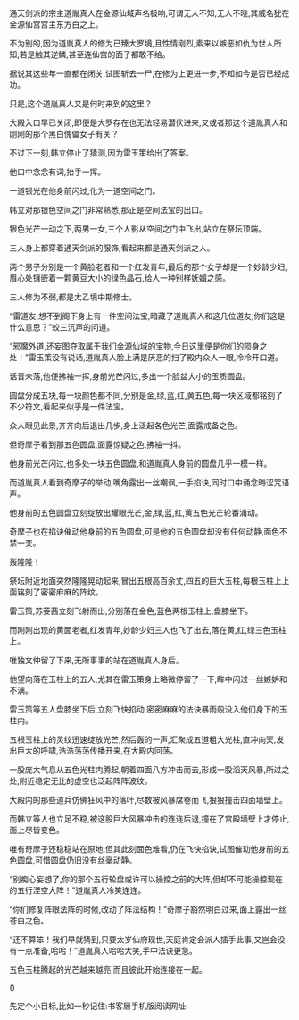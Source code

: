 
通天剑派的宗主道胤真人在金源仙域声名极响,可谓无人不知,无人不晓,其威名犹在金源仙宫宫主东方白之上。

不为别的,因为道胤真人的修为已臻大罗境,且性情刚烈,素来以嫉恶如仇为世人所知,若是触其逆鳞,甚至连仙宫的面子都敢不给。

据说其这些年一直都在闭关,试图斩去一尸,在修为上更进一步,不知如今是否已经成功。

只是,这个道胤真人又是何时来到的这里？

大殿入口早已关闭,即便是大罗存在也无法轻易潜伏进来,又或者那这个道胤真人和刚刚的那个黑白傀儡女子有关？

不过下一刻,韩立停止了猜测,因为雷玉策给出了答案。

他口中念念有词,抬手一挥。

一道银光在他身前闪过,化为一道空间之门。

韩立对那银色空间之门非常熟悉,那正是空间法宝的出口。

银色光芒一动之下,两男一女,三个人影从空间之门中飞出,站立在祭坛顶端。

三人身上都穿着通天剑派的服饰,看起来都是通天剑派之人。

两个男子分别是一个黄脸老者和一个红发青年,最后的那个女子却是一个妙龄少妇,眉心处镶嵌着一颗黄豆大小的绿色晶石,给人一种别样妩媚之感。

三人修为不弱,都是太乙境中期修士。

“雷道友,想不到阁下身上有一件空间法宝,暗藏了道胤真人和这几位道友,你们这是什么意思？”蛟三沉声的问道。

“邪魔外道,还妄图夺取属于我们金源仙域的宝物,今日这里便是你们的陨身之处！”雷玉策没有说话,道胤真人脸上满是厌恶的扫了殿内众人一眼,冷冷开口道。

话音未落,他便拂袖一挥,身前光芒闪过,多出一个脸盆大小的玉质圆盘。

圆盘分成五块,每一块颜色都不同,分别是金,绿,蓝,红,黄五色,每一块区域都铭刻了不少符文,看起来似乎是一件法宝。

众人眼见此景,齐齐向后退出几步,身上泛起各色光芒,面露戒备之色。

但奇摩子看到那五色圆盘,面露惊疑之色,拂袖一抖。

他身前光芒闪过,也多处一块五色圆盘,和道胤真人身前的圆盘几乎一模一样。

而道胤真人看到奇摩子的举动,嘴角露出一丝嘲讽,一手掐诀,同时口中诵念晦涩咒语声。

他身前的五色圆盘立刻绽放出耀眼光芒,金,绿,蓝,红,黄五色光芒轮番涌动。

奇摩子也在掐诀催动他身前的五色圆盘,可是他的五色圆盘却没有任何动静,面色不禁一变。

轰隆隆！

祭坛附近地面突然隆隆晃动起来,冒出五根高百余丈,四五的巨大玉柱,每根玉柱上上面铭刻了密密麻麻的阵纹。

雷玉策,苏荌茜立刻飞射而出,分别落在金色,蓝色两根玉柱上,盘膝坐下。

而刚刚出现的黄面老者,红发青年,妙龄少妇三人也飞了出去,落在黄,红,绿三色玉柱上。

唯独文仲留了下来,无所事事的站在道胤真人身后。

他望向落在玉柱上的五人,尤其在雷玉策身上略微停留了一下,眸中闪过一丝嫉妒和不满。

雷玉策等五人盘膝坐下后,立刻飞快掐动,密密麻麻的法诀暴雨般没入他们身下的玉柱内。

五根玉柱上的灵纹迅速绽放光芒,然后轰的一声,汇聚成五道粗大光柱,直冲向天,发出巨大的呼啸,浩浩荡荡传播开来,在大殿内回荡。

一股庞大气息从五色光柱内腾起,朝着四面八方冲击而去,形成一股滔天风暴,所过之处,附近稳定无比的虚空也泛起阵阵波纹。

大殿内的那些道兵仿佛狂风中的落叶,尽数被风暴席卷而飞,狠狠撞击四面墙壁上。

而韩立等人也立足不稳,被这股巨大风暴冲击的连连后退,撞在了宫殿墙壁上才停止,面上尽皆变色。

唯有奇摩子还稳稳站在原地,但其此刻面色难看,仍在飞快掐诀,试图催动他身前的五色圆盘,可惜圆盘仍旧没有丝毫动静。

“别痴心妄想了,你的那个五行轮盘或许可以操控之前的大阵,但却不可能操控现在的五行湮空大阵！”道胤真人冷笑连连。

“你们修复阵眼法阵的时候,改动了阵法结构！”奇摩子豁然明白过来,面上露出一丝苍白之色。

“还不算笨！我们早就猜到,只要太岁仙府现世,天庭肯定会派人插手此事,又岂会没有一点准备,哈哈！”道胤真人哈哈大笑,手中法诀更急。

五色玉柱腾起的光芒越来越亮,而且彼此开始连接在一起。

()

先定个小目标,比如一秒记住:书客居手机版阅读网址: